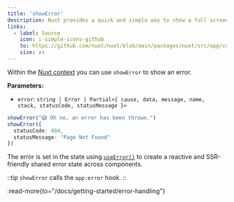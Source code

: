 ```yaml
---
title: 'showError'
description: Nuxt provides a quick and simple way to show a full screen error page if needed.
links:
  - label: Source
    icon: i-simple-icons-github
    to: https://github.com/nuxt/nuxt/blob/main/packages/nuxt/src/app/composables/error.ts
    size: xs
---
```


Within the [Nuxt context](/docs/3.x/guide/going-further/nuxt-app#the-nuxt-context) you can use `showError` to show an error.

**Parameters:**

- `error`: `string | Error | Partial<{ cause, data, message, name, stack, statusCode, statusMessage }>`

```ts
showError("😱 Oh no, an error has been thrown.")
showError({
  statusCode: 404,
  statusMessage: "Page Not Found"
})
```

The error is set in the state using [`useError()`](/docs/3.x/api/composables/use-error) to create a reactive and SSR-friendly shared error state across components.

::tip
`showError` calls the `app:error` hook.
::

:read-more{to="/docs/getting-started/error-handling"}
